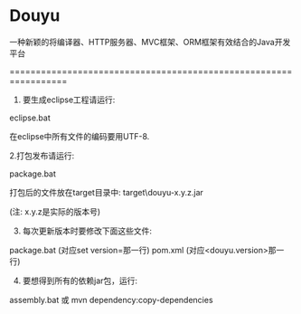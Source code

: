 Douyu
=====

一种新颖的将编译器、HTTP服务器、MVC框架、ORM框架有效结合的Java开发平台


=================================================================
1. 要生成eclipse工程请运行:

eclipse.bat

在eclipse中所有文件的编码要用UTF-8.



2.打包发布请运行:

package.bat

打包后的文件放在target目录中:
target\douyu-x.y.z.jar

(注: x.y.z是实际的版本号)




3. 每次更新版本时要修改下面这些文件:

package.bat (对应set version=那一行)
pom.xml (对应<douyu.version>那一行)



4. 要想得到所有的依赖jar包，运行:

assembly.bat 或
mvn dependency:copy-dependencies

